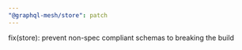 ```yaml
---
"@graphql-mesh/store": patch
---
```


fix(store): prevent non-spec compliant schemas to breaking the build
